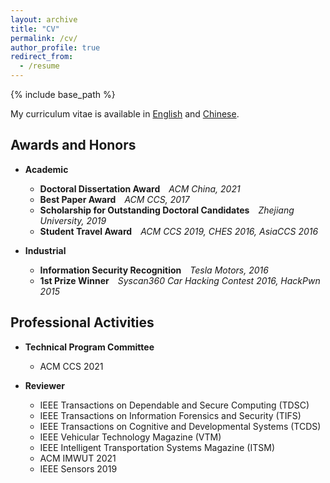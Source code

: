 ```yaml
---
layout: archive
title: "CV"
permalink: /cv/
author_profile: true
redirect_from:
  - /resume
---
```


{% include base_path %}

My curriculum vitae is available in [English](/files/cv/CV_ChenYan_2022_en.pdf) and [Chinese](/files/cv/CV_ChenYan_2022_cn.pdf).

## Awards and Honors

- **Academic**
  - **Doctoral Dissertation Award**&emsp;*ACM China, 2021*
  - **Best Paper Award**&emsp;*ACM CCS, 2017*
  - **Scholarship for Outstanding Doctoral Candidates**&emsp;*Zhejiang University, 2019*
  - **Student Travel Award**&emsp;*ACM CCS 2019, CHES 2016, AsiaCCS 2016*

- **Industrial**
  - **Information Security Recognition**&emsp;*Tesla Motors, 2016*
  - **1st Prize Winner**&emsp;*Syscan360 Car Hacking Contest 2016, HackPwn 2015*

## Professional Activities

- **Technical Program Committee**
  - ACM CCS 2021

- **Reviewer**
  - IEEE Transactions on Dependable and Secure Computing (TDSC)
  - IEEE Transactions on Information Forensics and Security (TIFS)
  - IEEE Transactions on Cognitive and Developmental Systems (TCDS)
  - IEEE Vehicular Technology Magazine (VTM)
  - IEEE Intelligent Transportation Systems Magazine (ITSM)
  - ACM IMWUT 2021
  - IEEE Sensors 2019


